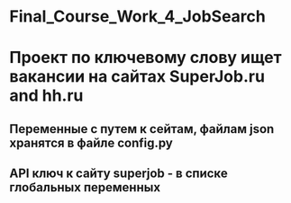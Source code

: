 # Final_Course_Work_4_JobSearch
# Проект по ключевому слову ищет вакансии на сайтах SuperJob.ru and hh.ru
## Переменные с путем к сейтам, файлам json хранятся в файле config.py
## API ключ к сайту superjob - в списке глобальных переменных
